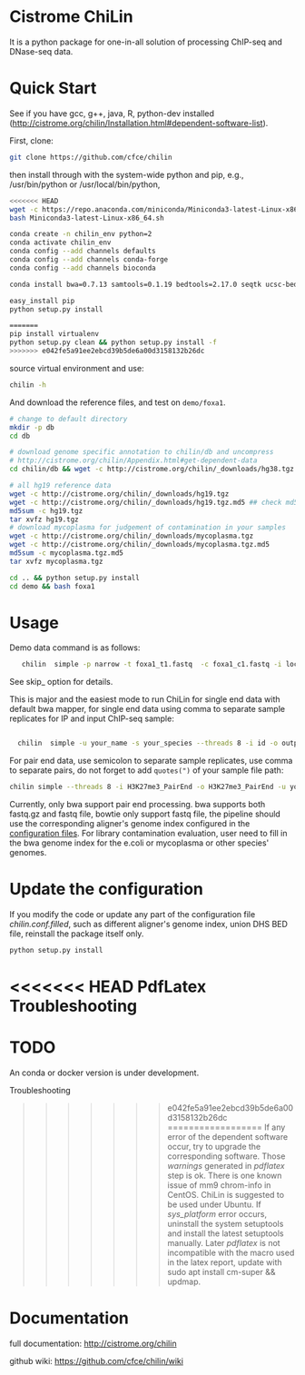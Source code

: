 Cistrome ChiLin
================
It is a python package for one-in-all solution of processing ChIP-seq and DNase-seq data.

Quick Start
===============

See if you have gcc, g++, java, R, python-dev installed (http://cistrome.org/chilin/Installation.html#dependent-software-list).

First, clone:

``` sh
git clone https://github.com/cfce/chilin
```

then install through with the system-wide python and pip, e.g., /usr/bin/python or /usr/local/bin/python,

``` sh
<<<<<<< HEAD
wget -c https://repo.anaconda.com/miniconda/Miniconda3-latest-Linux-x86_64.sh
bash Miniconda3-latest-Linux-x86_64.sh

conda create -n chilin_env python=2
conda activate chilin_env
conda config --add channels defaults
conda config --add channels conda-forge
conda config --add channels bioconda

conda install bwa=0.7.13 samtools=0.1.19 bedtools=2.17.0 seqtk ucsc-bedclip ucsc-bedgraphtobigwig ucsc-wigcorrelate ucsc-wigtobigwig fastqc numpy macs2=2.1.0 bioconductor-seqlogo 

easy_install pip
python setup.py install

=======
pip install virtualenv
python setup.py clean && python setup.py install -f
>>>>>>> e042fe5a91ee2ebcd39b5de6a00d3158132b26dc
```

source virtual environment and use:

``` sh
chilin -h
```

And download the reference files, and test on `demo/foxa1`.

``` sh
# change to default directory
mkdir -p db
cd db

# download genome specific annotation to chilin/db and uncompress
# http://cistrome.org/chilin/Appendix.html#get-dependent-data
cd chilin/db && wget -c http://cistrome.org/chilin/_downloads/hg38.tgz

# all hg19 reference data
wget -c http://cistrome.org/chilin/_downloads/hg19.tgz
wget -c http://cistrome.org/chilin/_downloads/hg19.tgz.md5 ## check md5
md5sum -c hg19.tgz
tar xvfz hg19.tgz
# download mycoplasma for judgement of contamination in your samples
wget -c http://cistrome.org/chilin/_downloads/mycoplasma.tgz
wget -c http://cistrome.org/chilin/_downloads/mycoplasma.tgz.md5
md5sum -c mycoplasma.tgz.md5
tar xvfz mycoplasma.tgz

cd .. && python setup.py install
cd demo && bash foxa1
```

Usage
==============================

Demo data command is as follows:

``` sh
   chilin  simple -p narrow -t foxa1_t1.fastq  -c foxa1_c1.fastq -i local -o local -s hg19  --skip 10,12 --dont_remove
```

See skip_ option for details.

This is major and the easiest mode to run ChiLin for single end data with default bwa mapper, for single end data using comma to separate sample replicates for IP and input ChIP-seq sample:

``` sh

  chilin  simple -u your_name -s your_species --threads 8 -i id -o output -t treat1.fastq,treat2.fastq -c control1.fastq,control2.fastq  -p narrow -r tf
```

For pair end data, use semicolon to separate sample replicates, use comma to separate pairs, do not forget to add `quotes(")` of your sample file path:

``` sh
chilin simple --threads 8 -i H3K27me3_PairEnd -o H3K27me3_PairEnd -u you -s mm9 -t "GSM905438.fastq_R1.gz,GSM905438.fastq_R2.gz" -c "GSM905434.fastq_R1.gz,GSM905434.fastq_R2.gz;GSM905436.fastq_R1.gz,GSM905436.fastq_R2.gz" -p both --pe
```

Currently, only bwa support pair end processing. bwa supports both fastq.gz and fastq file, bowtie only support fastq file, the pipeline should use the corresponding aligner's genome index configured in the [configuration files](http://cistrome.org/chilin/Manual.html#species). For library contamination evaluation, user need to fill in the bwa genome index for the e.coli or mycoplasma or other species' genomes.

Update the configuration
==============================
If you modify the code or update any part of the configuration file *chilin.conf.filled*, such as different aligner's genome index, union DHS BED file, reinstall the package itself only.

``` sh
python setup.py install 
```


<<<<<<< HEAD
PdfLatex Troubleshooting
=======
TODO
================
An conda or docker version is under development.

Troubleshooting
>>>>>>> e042fe5a91ee2ebcd39b5de6a00d3158132b26dc
==================
If any error of the dependent software occur, try to upgrade the corresponding software. 
Those *warnings* generated in *pdflatex* step is ok.
There is one known issue of mm9 chrom-info in CentOS. ChiLin is suggested to be used under Ubuntu.
If *sys_platform* error occurs, uninstall the system setuptools and install the latest setuptools manually.
Later *pdflatex* is not incompatible with the macro used in the latex report, update with sudo apt install cm-super && updmap.

Documentation
================
full documentation: http://cistrome.org/chilin

github wiki: https://github.com/cfce/chilin/wiki

